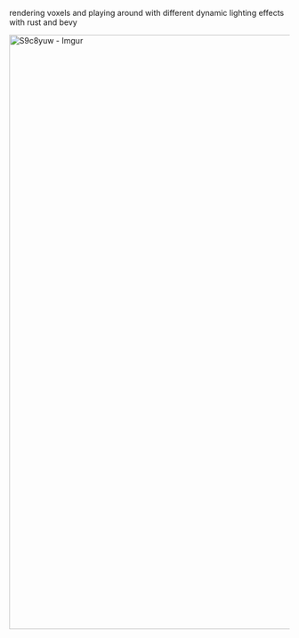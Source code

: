 rendering voxels and playing around with different dynamic lighting effects with rust and bevy

<img width="1896" height="1069" alt="S9c8yuw - Imgur" src="https://github.com/user-attachments/assets/64b26545-cb59-4337-89a8-f4e821e68e54" />
